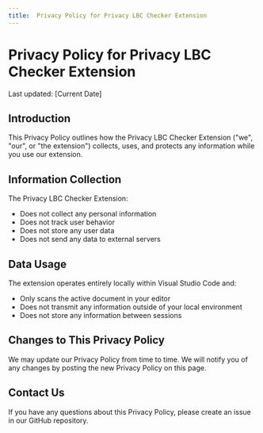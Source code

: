 ```yaml
---
title:  Privacy Policy for Privacy LBC Checker Extension
---
```


# Privacy Policy for Privacy LBC Checker Extension

Last updated: [Current Date]

## Introduction

This Privacy Policy outlines how the Privacy LBC Checker Extension ("we", "our", or "the extension") collects, uses, and protects any information while you use our extension.

## Information Collection

The Privacy LBC Checker Extension:
- Does not collect any personal information
- Does not track user behavior
- Does not store any user data
- Does not send any data to external servers

## Data Usage

The extension operates entirely locally within Visual Studio Code and:
- Only scans the active document in your editor
- Does not transmit any information outside of your local environment
- Does not store any information between sessions

## Changes to This Privacy Policy

We may update our Privacy Policy from time to time. We will notify you of any changes by posting the new Privacy Policy on this page.

## Contact Us

If you have any questions about this Privacy Policy, please create an issue in our GitHub repository.
